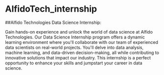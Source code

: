 # AlfidoTech_internship

##Alfido Technologies Data Science Internship:

Gain hands-on experience and unlock the world of data science at Alfido Technologies. Our Data Science Internship program offers a dynamic learning environment where you'll collaborate with our team of experienced data scientists on real-world projects. You'll delve into data analysis, machine learning, and data-driven decision-making, all while contributing to innovative solutions that impact our industry. This internship is a perfect opportunity to enhance your skills and jumpstart your career in data science.
